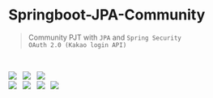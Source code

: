 # Springboot-JPA-Community
>Community PJT with `JPA` and `Spring Security`  
`OAuth 2.0 (Kakao login API)`

<br/>

<p align="left">
  <img src="https://img.shields.io/badge/-Spring Boot-006600?style=for-the-badge&logo=Spring Boot&logoColor=white"> &nbsp
  <img src="https://img.shields.io/badge/-Spring Security-6DB33F?style=for-the-badge&logo=Spring Security&logoColor=white"> &nbsp
  <img src="https://img.shields.io/badge/-Gradle-02303A?style=for-the-badge&logo=Gradle&logoColor=white">  
  <br/> 
  <img src="https://img.shields.io/badge/-JPA-000000?style=for-the-badge&logo=Spring Boot&logoColor=white"> &nbsp
  <img src="https://img.shields.io/badge/-MySQL-4479A1?style=for-the-badge&logo=MySQL&logoColor=white"> &nbsp
  <img src="https://img.shields.io/badge/-JavaScript-F7DF1E?style=for-the-badge&logo=JavaScript&logoColor=white"> &nbsp
  <img src="https://img.shields.io/badge/-Bootstrap-4D2B1A?style=for-the-badge&logo=Bootstrap&logoColor=white"> &nbsp
</p>
